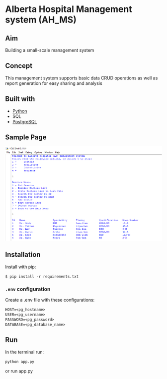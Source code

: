 # Alberta Hospital Management system (AH_MS)

## Aim
Building a small-scale management system

## Concept
This management system supports basic data CRUD operations as well as report generation for easy sharing and analysis

## Built with
- [Python](https://www.python.org/)
- SQL
- [PostgreSQL](https://www.postgresql.org)

## Sample Page
![Sample](sample_ah_ms.png)

## Installation
Install with pip:
```
$ pip install -r requirements.txt
```

### `.env` configuration
Create a .env file with these configurations:
```
HOST=<pg_hostname>
USER=<pg_username>
PASSWORD=<pg_password>
DATABASE=<pg_database_name>
```

## Run
In the terminal run:
```
python app.py
```
or
run app.py
